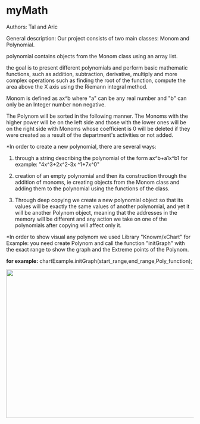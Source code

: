 # myMath
Authors: Tal and Aric

General description: Our project consists of two main classes: Monom and Polynomial.

 polynomial contains objects from the Monom class using an array list.
 
the goal is to present different polynomials and perform basic mathematic functions, such as addition, subtraction, derivative, multiply and more complex operations such as finding the root of the function, compute the area above the X axis using the Riemann integral method.

Monom is defined as ax^b where "a" can be any real number and "b" can only be an Integer number non negative.

The Polynom will be sorted in the following manner. The Monoms with the higher power will be on the left side and those with the lower ones will be on the right side with Monoms whose coefficient is 0 will be deleted if they were created as a result of the department's activities or not added.


*In order to create a new polynomial, there are several ways: 
1. through a string describing the polynomial of the form ax^b+a1x^b1 for example: "4x^3+2x^2-3x ^1+7x^0"

2. creation of an empty polynomial and then its construction through the addition of monoms,
ie creating objects from the Monom class and adding them to the polynomial using the functions of the class.

3. Through deep copying we create a new polynomial object so that its values will be exactly the same values of another polynomial, and yet it will be another Polynom object, meaning that the addresses in the memory will be different and any action we take on one of the polynomials after copying will affect only it.

*In order to show visual any polynom we used Library "Knowm/xChart" for Example:
you need create Polynom and call the function "initGraph" with the exact range to show the graph and the Extreme points of the Polynom.

**for example:** chartExample.initGraph(start_range,end_range,Poly_function);

<img src="https://imagizer.imageshack.com/img921/6472/z5gEzn.jpg" width="700" height="400" >
